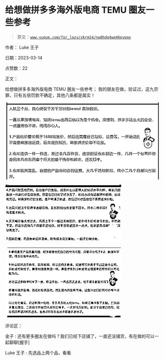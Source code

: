# 给想做拼多多海外版电商 TEMU 圈友一些参考

> 原文：[`www.yuque.com/for_lazy/xkrm14/nw8hdq4wq46pypqx`](https://www.yuque.com/for_lazy/xkrm14/nw8hdq4wq46pypqx)

作者： Luke 王子

日期：2023-03-14

点赞数：22

正文：

给想做拼多多海外版电商 TEMU 圈友一些参考； 我的朋友在做，验证过，这九宗罪，只有五倍罚款不确定，其他八条都是属实！

![](img/49f72523755a44e3a018ba2fb21e9dbe.png)  

![](img/21e37891f388f10f0bc4b5c9aec5dd67.png)  

![](img/8bd5a2ec00c4857c9cbaa1cbf3502030.png)  

评论区：

金子 : 还有更多圈友在做吗？我们已经下店铺了，一直还没铺货，有在做的可以一起聊聊[握手]

Luke 王子 : 先选品上两个品，看看



